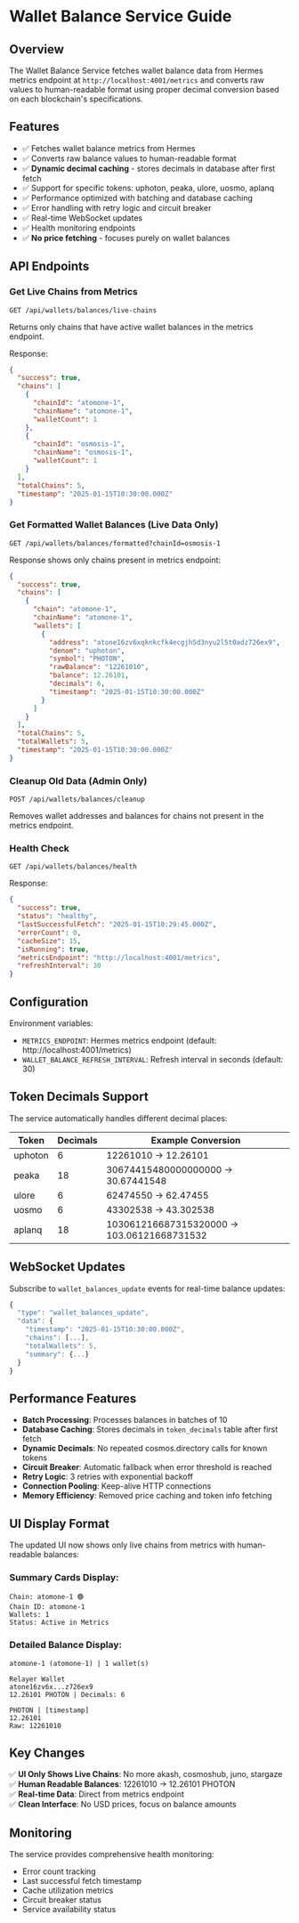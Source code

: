 # Wallet Balance Service Guide

## Overview

The Wallet Balance Service fetches wallet balance data from Hermes metrics endpoint at `http://localhost:4001/metrics` and converts raw values to human-readable format using proper decimal conversion based on each blockchain's specifications.

## Features

- ✅ Fetches wallet balance metrics from Hermes
- ✅ Converts raw balance values to human-readable format
- ✅ **Dynamic decimal caching** - stores decimals in database after first fetch
- ✅ Support for specific tokens: uphoton, peaka, ulore, uosmo, aplanq
- ✅ Performance optimized with batching and database caching
- ✅ Error handling with retry logic and circuit breaker
- ✅ Real-time WebSocket updates
- ✅ Health monitoring endpoints
- ✅ **No price fetching** - focuses purely on wallet balances

## API Endpoints

### Get Live Chains from Metrics
```
GET /api/wallets/balances/live-chains
```
Returns only chains that have active wallet balances in the metrics endpoint.

Response:
```json
{
  "success": true,
  "chains": [
    {
      "chainId": "atomone-1",
      "chainName": "atomone-1", 
      "walletCount": 1
    },
    {
      "chainId": "osmosis-1",
      "chainName": "osmosis-1",
      "walletCount": 1
    }
  ],
  "totalChains": 5,
  "timestamp": "2025-01-15T10:30:00.000Z"
}
```

### Get Formatted Wallet Balances (Live Data Only)
```
GET /api/wallets/balances/formatted?chainId=osmosis-1
```

Response shows only chains present in metrics endpoint:
```json
{
  "success": true,
  "chains": [
    {
      "chain": "atomone-1",
      "chainName": "atomone-1",
      "wallets": [
        {
          "address": "atone16zv6xqknkcfk4ecgjh5d3nyu2l5t0adz726ex9",
          "denom": "uphoton",
          "symbol": "PHOTON",
          "rawBalance": "12261010",
          "balance": 12.26101,
          "decimals": 6,
          "timestamp": "2025-01-15T10:30:00.000Z"
        }
      ]
    }
  ],
  "totalChains": 5,
  "totalWallets": 5,
  "timestamp": "2025-01-15T10:30:00.000Z"
}
```

### Cleanup Old Data (Admin Only)
```
POST /api/wallets/balances/cleanup
```
Removes wallet addresses and balances for chains not present in the metrics endpoint.

### Health Check
```
GET /api/wallets/balances/health
```

Response:
```json
{
  "success": true,
  "status": "healthy",
  "lastSuccessfulFetch": "2025-01-15T10:29:45.000Z",
  "errorCount": 0,
  "cacheSize": 15,
  "isRunning": true,
  "metricsEndpoint": "http://localhost:4001/metrics",
  "refreshInterval": 30
}
```

## Configuration

Environment variables:
- `METRICS_ENDPOINT`: Hermes metrics endpoint (default: http://localhost:4001/metrics)
- `WALLET_BALANCE_REFRESH_INTERVAL`: Refresh interval in seconds (default: 30)

## Token Decimals Support

The service automatically handles different decimal places:

| Token | Decimals | Example Conversion |
|-------|----------|-------------------|
| uphoton | 6 | 12261010 → 12.26101 |
| peaka | 18 | 30674415480000000000 → 30.67441548 |
| ulore | 6 | 62474550 → 62.47455 |
| uosmo | 6 | 43302538 → 43.302538 |
| aplanq | 18 | 103061216687315320000 → 103.06121668731532 |

## WebSocket Updates

Subscribe to `wallet_balances_update` events for real-time balance updates:

```javascript
{
  "type": "wallet_balances_update",
  "data": {
    "timestamp": "2025-01-15T10:30:00.000Z",
    "chains": [...],
    "totalWallets": 5,
    "summary": {...}
  }
}
```

## Performance Features

- **Batch Processing**: Processes balances in batches of 10
- **Database Caching**: Stores decimals in `token_decimals` table after first fetch
- **Dynamic Decimals**: No repeated cosmos.directory calls for known tokens
- **Circuit Breaker**: Automatic fallback when error threshold is reached
- **Retry Logic**: 3 retries with exponential backoff
- **Connection Pooling**: Keep-alive HTTP connections
- **Memory Efficiency**: Removed price caching and token info fetching

## UI Display Format

The updated UI now shows only live chains from metrics with human-readable balances:

### Summary Cards Display:
```
Chain: atomone-1 🟢
Chain ID: atomone-1
Wallets: 1
Status: Active in Metrics
```

### Detailed Balance Display:
```
atomone-1 (atomone-1) | 1 wallet(s)

Relayer Wallet
atone16zv6x...z726ex9
12.26101 PHOTON | Decimals: 6

PHOTON | [timestamp]
12.26101
Raw: 12261010
```

## Key Changes

✅ **UI Only Shows Live Chains**: No more akash, cosmoshub, juno, stargaze
✅ **Human Readable Balances**: 12261010 → 12.26101 PHOTON  
✅ **Real-time Data**: Direct from metrics endpoint  
✅ **Clean Interface**: No USD prices, focus on balance amounts

## Monitoring

The service provides comprehensive health monitoring:
- Error count tracking
- Last successful fetch timestamp
- Cache utilization metrics
- Circuit breaker status
- Service availability status